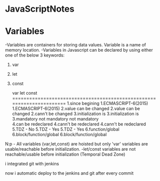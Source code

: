 # JavaScriptNotes

Variables
=========
-Variables are containers for storing data values. 
 Variable is a name of memory location.
-Variables in Javascript can be declared by using either one of the below 3 keywords:
 1. var   
 2. let
 3. const

	var						let						 const
======================================================================
1.since begining		 1.ECMASCRIPT-6(2015)		1.ECMASCRIPT-6(2015)
2.value can be changed   2.value can be changed     2.cann't be changed
3.initialization is		 3.initialization is		3.mandatory
	not mandatory           not mandatory	
4.can be redeclared		 4.cann't be redeclared		4.cann't be redeclared
5.TDZ - No			 	 5.TDZ - Yes				5.TDZ - Yes
6.function/global		 6.block/function/global	6.block/function/global

N:p - All variables (var,let,const) are hoisted but only 'var' variables are usable/reachable before initialization.
-let/const variables are not reachable/usable before initialization (Temporal Dead Zone)




i integrated git with jenkins

now i automatic deploy to the jenkins and git
after every commit
